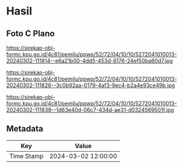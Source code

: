 # Hasil

## Foto C Plano

https://sirekap-obj-formc.kpu.go.id/4c81/pemilu/ppwp/52/72/04/10/10/5272041010013-20240302-111814--e6a21b00-4dd5-453d-8176-24ef50ba60d7.jpg

https://sirekap-obj-formc.kpu.go.id/4c81/pemilu/ppwp/52/72/04/10/10/5272041010013-20240302-111826--3c0b92aa-0179-4af3-9ec4-b2a4e93ce49b.jpg

https://sirekap-obj-formc.kpu.go.id/4c81/pemilu/ppwp/52/72/04/10/10/5272041010013-20240302-111838--1d63e40d-06c7-434d-ae31-d0324569501f.jpg


## Metadata

| Key        | Value               |
| ---------- | ------------------- |
| Time Stamp | 2024-03-02 12:00:00 |



